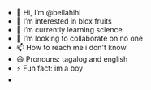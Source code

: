 - 👋 Hi, I’m @bellahihi
- 👀 I’m interested in blox fruits
- 🌱 I’m currently learning science
- 💞️ I’m looking to collaborate on no one
- 📫 How to reach me i don't know
- 😄 Pronouns: tagalog and english
- ⚡ Fun fact: im a boy
- 

<!---
bellahihi/bellahihi is a ✨ special ✨ repository because its `README.md` (this file) appears on your GitHub profile.
You can click the Preview link to take a look at your changes.
--->
